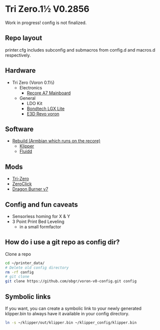 # Tri Zero.1½ V0.2856

Work in progress! config is not finalized.

## Repo layout

printer.cfg includes subconfig and submacros from config.d and macros.d respectively.

## Hardware

- Tri Zero (Voron 0.1½)
  - Electronics
    - [Recore A7 Mainboard](https://www.iagent.no/product/recore/)
  - General
    - LDO Kit
    - [Bondtech LGX Lite](https://www.bondtech.se/product/lgx-lite-extruder-custom/)
    - [E3D Revo voron](https://e3d-online.com/products/revo-voron)

## Software

- [Rebuild (Armbian which runs on the recore)](https://github.com/intelligent-agent/Rebuild)
  - [Klipper](https://github.com/Klipper3d/klipper)
  - [Fluidd](https://github.com/fluidd-core/fluidd)

## Mods

- [Tri-Zero](https://github.com/zruncho3d/tri-zero)
- [ZeroClick](https://github.com/zruncho3d/ZeroClick)
- [Dragon Burner v7](https://github.com/chirpy2605/voron/tree/main/V0/Dragon_Burner)

## Config and fun caveats
- Sensorless homing for X & Y
- 3 Point Print Bed Leveling
  - in a small formfactor

## How do i use a git repo as config dir?

Clone a repo

```bash
cd ~/printer_data/
# Delete old config directory
rm -rf config
# git clone
git clone https://github.com/obgr/voron-v0-config.git config
```

## Symbolic links

If you want, you can create a symbolic link to your newly generated klipper.bin to always have it available in your config directory.

```bash
ln -s ~/klipper/out/klipper.bin ~/klipper_config/klipper.bin
```
